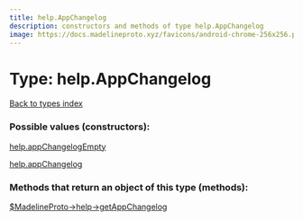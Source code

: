 ```yaml
---
title: help.AppChangelog
description: constructors and methods of type help.AppChangelog
image: https://docs.madelineproto.xyz/favicons/android-chrome-256x256.png
---
```

# Type: help.AppChangelog  
[Back to types index](index.md)



### Possible values (constructors):

[help.appChangelogEmpty](../constructors/help.appChangelogEmpty.md)  

[help.appChangelog](../constructors/help.appChangelog.md)  



### Methods that return an object of this type (methods):

[$MadelineProto->help->getAppChangelog](../methods/help.getAppChangelog.md)  



